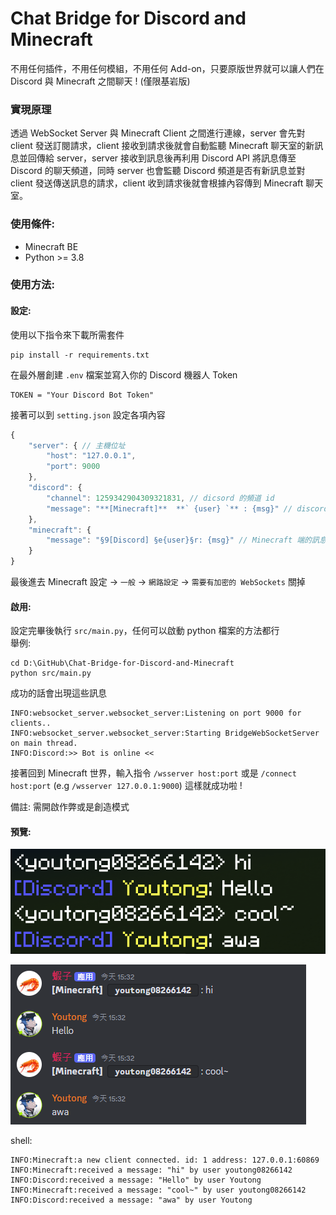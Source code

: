 # Chat Bridge for Discord and Minecraft
不用任何插件，不用任何模組，不用任何 Add-on，只要原版世界就可以讓人們在 Discord 與 Minecraft 之間聊天 ! (僅限基岩版)

### 實現原理
透過 WebSocket Server 與 Minecraft Client 之間進行連線，server 會先對 client 發送訂閱請求，client 接收到請求後就會自動監聽 Minecraft 聊天室的新訊息並回傳給 server，server 接收到訊息後再利用 Discord API 將訊息傳至 Discord 的聊天頻道，同時 server 也會監聽 Discord 頻道是否有新訊息並對 client 發送傳送訊息的請求，client 收到請求後就會根據內容傳到 Minecraft 聊天室。

### 使用條件:
* Minecraft BE
* Python >= 3.8

### 使用方法:

#### 設定:

使用以下指令來下載所需套件
``` 
pip install -r requirements.txt 
```

在最外層創建 `.env` 檔案並寫入你的 Discord 機器人 Token
```
TOKEN = "Your Discord Bot Token"
```

接著可以到 `setting.json` 設定各項內容
```js
{
    "server": { // 主機位址
        "host": "127.0.0.1",
        "port": 9000
    },
    "discord": {
        "channel": 1259342904309321831, // dicsord 的頻道 id
        "message": "**[Minecraft]**  **` {user} `** : {msg}" // discord 端的訊息的樣板 {user} 是名字 {msg} 則是訊息
    },
    "minecraft": {
        "message": "§9[Discord] §e{user}§r: {msg}" // Minecraft 端的訊息樣板，同上
    }
}
```

最後進去 Minecraft 設定 -> `一般` -> `網路設定` -> `需要有加密的 WebSockets` 關掉 

#### 啟用:
設定完畢後執行 `src/main.py`，任何可以啟動 python 檔案的方法都行 \
舉例:
```shell
cd D:\GitHub\Chat-Bridge-for-Discord-and-Minecraft
python src/main.py
```
成功的話會出現這些訊息
```shell
INFO:websocket_server.websocket_server:Listening on port 9000 for clients..
INFO:websocket_server.websocket_server:Starting BridgeWebSocketServer on main thread.
INFO:Discord:>> Bot is online <<
```

接著回到 Minecraft 世界，輸入指令 `/wsserver host:port` 或是 `/connect host:port` (e.g `/wsserver 127.0.0.1:9000`) 這樣就成功啦 !

備註: 需開啟作弊或是創造模式

#### 預覽:
![alt text](assets/chat1.png)

![alt text](assets/chat2.png)

shell:
```
INFO:Minecraft:a new client connected. id: 1 address: 127.0.0.1:60869
INFO:Minecraft:received a message: "hi" by user youtong08266142
INFO:Discord:received a message: "Hello" by user Youtong
INFO:Minecraft:received a message: "cool~" by user youtong08266142
INFO:Discord:received a message: "awa" by user Youtong
```
